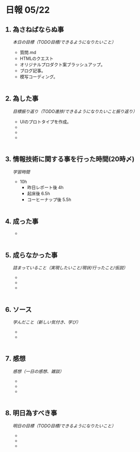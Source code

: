 # 日報 05/22


<ol>

## <li>為さねばならぬ事</li>

*本日の目標（TODO目標/できるようになりたいこと）*

  - 質問.md
  - HTMLのクエスト
  - オリジナルプロダクト案ブラッシュアップ。
  - ブログ記事。
  - 模写コーディング。

<br>

## <li>為した事</li>

*目標振り返り（TODO進捗/できるようになりたいこと振り返り）*

  - UIのプロトタイプを作成。
  - 
  - 
  - 

<br>


## <li>情報技術に関する事を行った時間(20時〆)</li>

*学習時間*

  - 10h
    - 昨日レポート後 4h
    - 起床後 6.5h
    - コーヒーナップ後 5.5h

<br>


## <li>成った事</li>

  - 

<br>


## <li>成らなかった事</li>

*詰まっていること（実現したいこと/現状/行ったこと/仮説）*

  - 
  - 
  - 

<br>


## <li>ソース</li>

*学んだこと（新しい気付き、学び）*

  - 
  - 

<br>


## <li>感想</li>

*感想（一日の感想、雑談）*

  - 
  - 
  - 

<br>


## <li>明日為すべき事</li>

*明日の目標（TODO目標/できるようになりたいこと）*

  - 
  - 
  - 

<!-- end -->

<br>

</ol>


